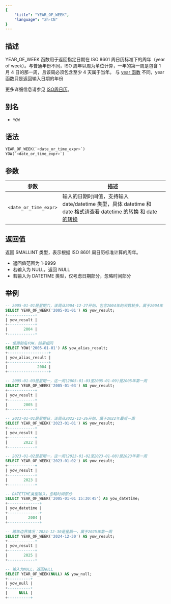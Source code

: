 ```yaml
---
{
    "title": "YEAR_OF_WEEK",
    "language": "zh-CN"
}
---
```


## 描述

YEAR_OF_WEEK 函数用于返回指定日期在 ISO 8601 周日历标准下的周年（year of week）。与普通年份不同，ISO 周年以周为单位计算，一年的第一周是包含 1 月 4 日的那一周，且该周必须包含至少 4 天属于当年。
与 [year 函数](./year) 不同，year 函数只是返回输入日期的年份

更多详细信息请参见 [ISO周日历](https://zh.wikipedia.org/wiki/ISO%E9%80%B1%E6%97%A5%E6%9B%86)。

## 别名

- `YOW`

## 语法

```sql
YEAR_OF_WEEK(`<date_or_time_expr>`)
YOW(`<date_or_time_expr>`)
```

## 参数

| 参数 | 描述 |
|------|------|
| `<date_or_time_expr>` | 输入的日期时间值，支持输入 date/datetime 类型，具体 datetime 和 date 格式请查看 [datetime 的转换](../../../../../current/sql-manual/basic-element/sql-data-types/conversion/datetime-conversion) 和 [date 的转换](../../../../../current/sql-manual/basic-element/sql-data-types/conversion/date-conversion) |

## 返回值

返回 SMALLINT 类型，表示根据 ISO 8601 周日历标准计算的周年。

- 返回值范围为 1-9999
- 若输入为 NULL，返回 NULL
- 若输入为 DATETIME 类型，仅考虑日期部分，忽略时间部分

## 举例

```sql
-- 2005-01-01是星期六，该周从2004-12-27开始，包含2004年的天数较多，属于2004年
SELECT YEAR_OF_WEEK('2005-01-01') AS yow_result;
+------------+
| yow_result |
+------------+
|       2004 |
+------------+

-- 使用别名YOW，结果相同
SELECT YOW('2005-01-01') AS yow_alias_result;
+------------------+
| yow_alias_result |
+------------------+
|             2004 |
+------------------+

-- 2005-01-03是星期一，这一周(2005-01-03至2005-01-09)是2005年第一周
SELECT YEAR_OF_WEEK('2005-01-03') AS yow_result;
+------------+
| yow_result |
+------------+
|       2005 |
+------------+

-- 2023-01-01是星期日，该周从2022-12-26开始，属于2022年最后一周
SELECT YEAR_OF_WEEK('2023-01-01') AS yow_result;
+------------+
| yow_result |
+------------+
|       2022 |
+------------+

-- 2023-01-02是星期一，这一周(2023-01-02至2023-01-08)是2023年第一周
SELECT YEAR_OF_WEEK('2023-01-02') AS yow_result;
+------------+
| yow_result |
+------------+
|       2023 |
+------------+

-- DATETIME类型输入，忽略时间部分
SELECT YEAR_OF_WEEK('2005-01-01 15:30:45') AS yow_datetime;
+--------------+
| yow_datetime |
+--------------+
|         2004 |
+--------------+

-- 跨年边界情况：2024-12-30是星期一，属于2025年第一周
SELECT YEAR_OF_WEEK('2024-12-30') AS yow_result;
+------------+
| yow_result |
+------------+
|       2025 |
+------------+

-- 输入为NULL，返回NULL
SELECT YEAR_OF_WEEK(NULL) AS yow_null;
+----------+
| yow_null |
+----------+
|     NULL |
+----------+
```
